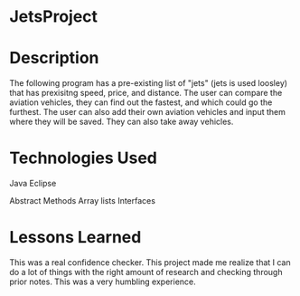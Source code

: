 # JetsProject


# Description

The following program has a pre-existing list of "jets" (jets is used loosley) that has prexisitng speed, price, and distance. The user can compare the aviation
vehicles, they can find out the fastest, and which could go the furthest. The user can also add their own aviation vehicles and input them where they will be saved. They can also take away vehicles. 

# Technologies Used 

Java
Eclipse

Abstract Methods
Array lists
Interfaces
	
# Lessons Learned 
This was a real confidence checker. This project made me realize that I can do a lot of things with the right amount of research 
and checking through prior notes. This was a very humbling experience. 
